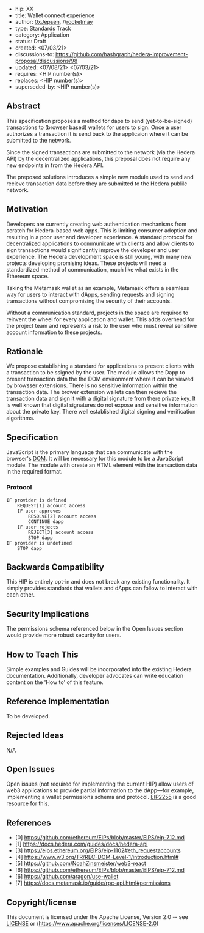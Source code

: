 - hip: XX
- title: Wallet connect experience
- author: [0xJepsen](https://github.com/0xJepsen), //[rocketmay](https://github.com/rocketmay)
- type: Standards Track
- category: Application
- status: Draft 
- created: <07/03/21>
- discussions-to: <https://github.com/hashgraph/hedera-improvement-proposal/discussions/98>
- updated: <07/08/21> <07/03/21>
- requires: <HIP number(s)>
- replaces: <HIP number(s)>
- superseded-by: <HIP number(s)>

## Abstract

This specification proposes a method for daps to send (yet-to-be-signed) transactions to (browser based) wallets for users to sign. Once a user authorizes a transaction it is send back to the applicaion where it can be submitted to the network.

Since the signed transactions are submitted to the network (via the Hedera API) by the decentralized applications, this preposal does not require any new endpoints in from the Hedera API.

The preposed solutions introduces a simple new module used to send and recieve transaction data before they are submitted to the Hedera publilc network.

## Motivation

Developers are currently creating web authentication mechanisms from scratch for Hedera-based web apps. This is limiting consumer adoption and resulting in a poor user and developer experience. A standard protocol for decentralized applications to communicate with clients and allow clients to sign transactions would significantly improve the developer and user experience. The Hedera development space is still young, with many new projects developing promising ideas. These projects will need a standardized method of communication, much like what exists in the Ethereum space.

Taking the Metamask wallet as an example, Metamask offers a seamless way for users to interact with dApps, sending requests and signing transactions without compromising the security of their accounts. 

Without a communication standard, projects in the space are required to reinvent the wheel for every application and wallet. This adds overhead for the project team and represents a risk to the user who must reveal sensitive account information to these projects.

## Rationale

We propose establishing a standard for applications to present clients with a transaction to be ssigned by the user. The module allows the Dapp to present transaction data the the DOM environment where it can be viewed by browsser extensions. There is no sensitive information within the transaction data. The brower extension wallets can then recieve the transaction data and sign it with a digital signature from there private key. It is well known that digital signatures do not expose and sensitive information about the private key. There well established digital signing and verification algorithms.


## Specification

JavaScript is the primary language that can communicate with the browser's [DOM](https://www.w3.org/TR/REC-DOM-Level-1/introduction.html#). It will be necessary for this module to be a JavaScript module. The module with create an HTML element with the transaction data in the required format. 



### Protocol

```START dapp
IF provider is defined
    REQUEST[1] account access
    IF user approves
        RESOLVE[2] account access
        CONTINUE dapp
    IF user rejects
        REJECT[3] account access
        STOP dapp
IF provider is undefined
    STOP dapp
  ```

## Backwards Compatibility

This HIP is entirely opt-in and does not break any existing functionality. It simply provides standards that wallets and dApps can follow to interact with each other.

## Security Implications

The permissions schema referenced below in the Open Issues section would provide more robust security for users.

## How to Teach This

Simple examples and Guides will be incorporated into the existing Hedera documentation. Additionally, developer advocates can write education content on the 'How to' of this feature. 

## Reference Implementation

To be developed.

## Rejected Ideas

N/A

## Open Issues

Open issues (not required for implementing the current HIP) allow users of web3 applications to provide partial information to the dApp—for example, implementing a wallet permissions schema and protocol. [EIP2255](https://eips.ethereum.org/EIPS/eip-2255) is a good resource for this.

## References

- [0] https://github.com/ethereum/EIPs/blob/master/EIPS/eip-712.md
- [1] https://docs.hedera.com/guides/docs/hedera-api
- [3] https://eips.ethereum.org/EIPS/eip-1102#eth_requestaccounts
- [4] https://www.w3.org/TR/REC-DOM-Level-1/introduction.html#
- [5] https://github.com/NoahZinsmeister/web3-react
- [6] https://github.com/ethereum/EIPs/blob/master/EIPS/eip-712.md
- [6] https://github.com/aragon/use-wallet
- [7] https://docs.metamask.io/guide/rpc-api.html#permissions

## Copyright/license

This document is licensed under the Apache License, Version 2.0 -- see [LICENSE](../LICENSE) or (https://www.apache.org/licenses/LICENSE-2.0)
